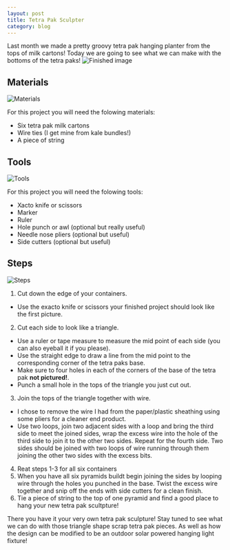 ```yaml
---
layout: post
title: Tetra Pak Sculpter
category: blog
---
```

Last month we made a pretty groovy tetra pak hanging planter from the tops of milk cartons! Today we are going to see what we can make with the bottoms of the tetra paks! 
![Finished image](https://upcycleworld.github.io/images/sculpture/finished.png)

## Materials
![Materials](https://upcycleworld.github.io/images/sculpture/materials.png)

For this project you will need the folowing materials:
* Six tetra pak milk cartons
* Wire ties (I get mine from kale bundles!)
* A piece of string

## Tools
![Tools](https://upcycleworld.github.io/images/sculpture/tools.png)

For this project you will need the folowing tools:
* Xacto knife or scissors 
* Marker 
* Ruler
* Hole punch or awl (optional but really useful)
* Needle nose pliers (optional but useful)
* Side cutters (optional but useful)

## Steps
![Steps](https://upcycleworld.github.io/images/sculpture/steps.png)
1. Cut down the edge of your containers.
* Use the exacto knife or scissors your finished project should look like the first picture.
2. Cut each side to look like a triangle.
* Use a ruler or tape measure to measure the mid point of each side (you can also eyeball it if you please). 
* Use the straight edge to draw a line from the mid point to the corresponding corner of the tetra paks base.
* Make sure to four  holes in each of the corners of the base of the tetra pak **not pictured!**. 
* Punch a small hole in the tops of the triangle you just cut out.
3. Join the tops of the triangle together with wire.
* I chose to remove the wire I had from the paper/plastic sheathing using some pliers for a cleaner end product.
* Use two loops, join two adjacent sides with a loop and bring the third side to meet the joined sides, wrap the excess wire into the hole of the third side to join it to the other two sides. Repeat for the fourth side. Two sides should be joined with two loops of wire running through them joining the other two sides with the excess bits.
4. Reat steps 1-3 for all six containers
5. When you have all six pyramids buildt begin joining the sides by looping wire through the holes you punched in the base. Twist the excess wire together and snip off the ends with side cutters for a clean finish.
6. Tie a piece of string to the top of one pyramid and find a good place to hang your new tetra pak scultpture!

There you have it your very own tetra pak sculpture! Stay tuned to see what we can do with those triangle shape scrap tetra pak pieces. As well as how the design can be modified to be an outdoor solar powered hanging light fixture!
